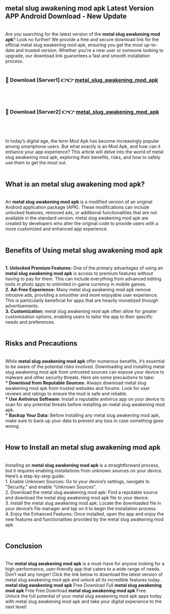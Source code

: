 ## metal slug awakening mod apk Latest Version APP Android Download - New Update
<br>
Are you searching for the latest version of the <strong>metal slug awakening mod apk</strong>? Look no further! We provide a free and secure download link for the official metal slug awakening mod apk, ensuring you get the most up-to-date and trusted version. Whether you're a new user or someone looking to upgrade, our download link guarantees a fast and smooth installation process.
<br>
<br>
<h3>🔴 Download [Server1] 👉👉 <a href="https://modyolo.store/metal+slug+awakening+mod+apk">metal_slug_awakening_mod_apk</a></h3><br>
<br>
<h3>🔴 Download [Server2] 👉👉 <a href="https://modyolo.store/metal+slug+awakening+mod+apk">metal_slug_awakening_mod_apk</a></h3><br>
<br>
<br>
In today’s digital age, the term Mod Apk has become increasingly popular among smartphone users. But what exactly is an Mod Apk, and how can it enhance your app experience? This article will delve into the world of metal slug awakening mod apk, exploring their benefits, risks, and how to safely use them to get the most out.
<br>
<br>
<h2>What is an metal slug awakening mod apk?</h2>
<br>
An <strong>metal slug awakening mod apk</strong> is a modified version of an original Android application package (APK). These modifications can include unlocked features, removed ads, or additional functionalities that are not available in the standard version. metal slug awakening mod apk are created by developers who alter the original code to provide users with a more customized and enhanced app experience.
<br>
<br>
<h2>Benefits of Using metal slug awakening mod apk</h2>
<br>
<strong> 1. Unlocked Premium Features:</strong> One of the primary advantages of using an <strong>metal slug awakening mod apk</strong> is access to premium features without having to pay for them. This can include everything from advanced editing tools in photo apps to unlimited in-game currency in mobile games.
<br>
<strong> 2. Ad-Free Experience:</strong> Many metal slug awakening mod apk remove intrusive ads, providing a smoother and more enjoyable user experience. This is particularly beneficial for apps that are heavily monetized through advertisements.
<br>
<strong> 3. Customization:</strong> metal slug awakening mod apk often allow for greater customization options, enabling users to tailor the app to their specific needs and preferences.
<br>
<br>
<h2>Risks and Precautions</h2>
<br>
While <strong>metal slug awakening mod apk</strong> offer numerous benefits, it’s essential to be aware of the potential risks involved. Downloading and installing metal slug awakening mod apk from untrusted sources can expose your device to malware and other security threats. Here are some precautions to take:
<br>
<strong> * Download from Reputable Sources:</strong> Always download metal slug awakening mod apk from trusted websites and forums. Look for user reviews and ratings to ensure the mod is safe and reliable.
<br>
<strong> * Use Antivirus Software:</strong> Install a reputable antivirus app on your device to scan for any potential threats before installing an metal slug awakening mod apk.
<br>
<strong> * Backup Your Data:</strong> Before installing any metal slug awakening mod apk, make sure to back up your data to prevent any loss in case something goes wrong.
<br>
<br>
<h2>How to Install an metal slug awakening mod apk</h2>
<br>
Installing an <strong>metal slug awakening mod apk</strong> is a straightforward process, but it requires enabling installations from unknown sources on your device. Here’s a step-by-step guide:
<br>
 1. Enable Unknown Sources: Go to your device’s settings, navigate to "Security," and enable "Unknown Sources".
<br>
 2. Download the metal slug awakening mod apk: Find a reputable source and download the metal slug awakening mod apk file to your device.
<br>
 3. Install the metal slug awakening mod apk: Locate the downloaded file in your device’s file manager and tap on it to begin the installation process.
<br>
 4. Enjoy the Enhanced Features: Once installed, open the app and enjoy the new features and functionalities provided by the metal slug awakening mod apk.
<br>
<br>
<h2><strong>Conclusion</strong></h2>
<br>
The <strong>metal slug awakening mod apk</strong> is a must-have for anyone looking for a high-performance, user-friendly app that caters to a wide range of needs. Don’t wait any longer! Click the link below to download the latest version of metal slug awakening mod apk and unlock all its incredible features today.
<br>
<strong>metal slug awakening mod apk</strong> Free Download Full <strong>metal slug awakening mod apk</strong> Free Free Download <strong>metal slug awakening mod apk</strong> Free.
<br>
Unlock the full potential of your metal slug awakening mod apk apps today with metal slug awakening mod apk and take your digital experience to the next level!